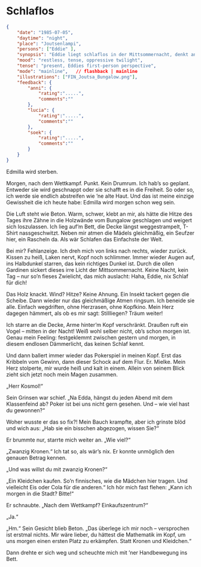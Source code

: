 # Schlaflos

```json
{
    "date": "1985-07-05",
    "daytime": "night",
    "place": "Joutsenlampi",
    "persons": ["Eddie" ],
    "synopsis": "Eddie liegt schlaflos in der Mittsommernacht, denkt an Mielkes bedrohliche Worte nach dem Pokerspiel und fühlt sich zerrissen zwischen Angst und Trotz.",
    "mood": "restless, tense, oppressive twilight",
    "tense": "present, Eddies first-person perspective",
    "mode": "mainline",   // flashback | mainline
    "illustrations": ["FIN_Joutsa_Bungalow.png"],
    "feedback": {
        "anni": {
            "rating":".....",
            "comments":""
        },
        "lucia": {
            "rating":".....",
            "comments":""
        },
        "soek": {
            "rating":".....",
            "comments":""
        }
    }
}
```

Edmilla wird sterben.

Morgen, nach dem Wettkampf. Punkt. Kein Drumrum. Ich hab’s so geplant.
Entweder sie wird geschnappt oder sie schafft es in die Freiheit. So oder so, ich werde sie endlich abstreifen wie ’ne alte Haut. Und das ist meine einzige Gewissheit die ich heute habe: Edmilla wird morgen schon weg sein.

Die Luft steht wie Beton. Warm, schwer, klebt an mir, als hätte die Hitze des Tages ihre Zähne in die Holzwände vom Bungalow geschlagen und weigert sich loszulassen. Ich lieg auf’m Bett, die Decke längst weggestrampelt, T-Shirt nassgeschwitzt. Neben mir atmen die Mädels gleichmäßig, ein Seufzer hier, ein Rascheln da. Als wär Schlafen das Einfachste der Welt.

Bei mir? Fehlanzeige. Ich dreh mich von links nach rechts, wieder zurück. Kissen zu heiß, Laken nervt, Kopf noch schlimmer. Immer wieder Augen auf, ins Halbdunkel starren, das kein richtiges Dunkel ist. Durch die ollen Gardinen sickert dieses irre Licht der Mittsommernacht. Keine Nacht, kein Tag – nur so’n fieses Zwielicht, das mich auslacht: Haha, Eddie, nix Schlaf für dich!

Das Holz knackt. Wind? Hitze? Keine Ahnung. Ein Insekt tackert gegen die Scheibe. Dann wieder nur das gleichmäßige Atmen ringsum. Ich beneide sie alle. Einfach wegdriften, ohne Herzrasen, ohne Kopfkino. Mein Herz dagegen hämmert, als ob es mir sagt: Stillliegen? Träum weiter!

Ich starre an die Decke, Arme hinter’m Kopf verschränkt. Draußen ruft ein Vogel – mitten in der Nacht! Weiß wohl selber nicht, ob’s schon morgen ist. Genau mein Feeling: festgeklemmt zwischen gestern und morgen, in diesem endlosen Dämmerlicht, das keinen Schlaf kennt.

Und dann ballert immer wieder das Pokerspiel in meinen Kopf. Erst das Kribbeln vom Gewinn, dann dieser Schock auf dem Flur. Er. Mielke. Mein Herz stolperte, mir wurde heiß und kalt in einem. Allein von seinem Blick zieht sich jetzt noch mein Magen zusammen.

„Herr Kosmol!“

Sein Grinsen war schief. „Na Edda, hängst du jeden Abend mit dem Klassenfeind ab? Poker ist bei uns nicht gern gesehen. Und – wie viel hast du gewonnen?“

Woher wusste er das so fix?! Mein Bauch krampfte, aber ich grinste blöd und wich aus: „Hab sie ein bisschen abgezogen, wissen Sie?“

Er brummte nur, starrte mich weiter an. „Wie viel?“

„Zwanzig Kronen.“ Ich tat so, als wär’s nix. Er konnte unmöglich den genauen Betrag kennen.

„Und was willst du mit zwanzig Kronen?“

„Ein Kleidchen kaufen. So’n finnisches, wie die Mädchen hier tragen. Und vielleicht Eis oder Cola für die anderen.“ Ich hör mich fast flehen: „Kann ich morgen in die Stadt? Bitte!“

Er schnaubte. „Nach dem Wettkampf? Einkaufszentrum?“

„Ja.“

„Hm.“ Sein Gesicht blieb Beton. „Das überlege ich mir noch – versprochen ist erstmal nichts. Mir wäre lieber, du hättest die Mathematik im Kopf, um uns morgen einen ersten Platz zu erkämpfen. Statt Kronen und Kleidchen.“

Dann drehte er sich weg und scheuchte mich mit ’ner Handbewegung ins Bett.
